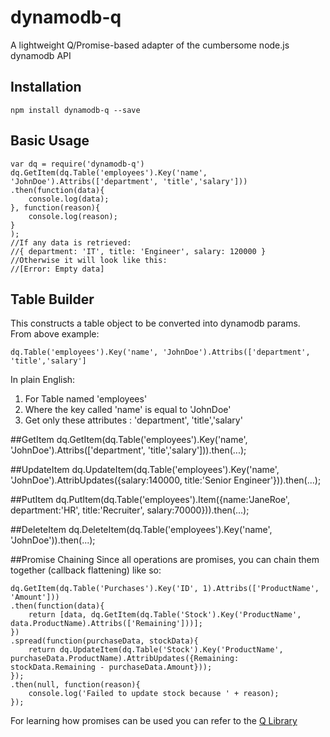 # dynamodb-q
A lightweight Q/Promise-based adapter of the cumbersome node.js dynamodb API

## Installation
    npm install dynamodb-q --save

## Basic Usage
    var dq = require('dynamodb-q')
    dq.GetItem(dq.Table('employees').Key('name', 'JohnDoe').Attribs(['department', 'title','salary']))
    .then(function(data){
        console.log(data);
    }, function(reason){
        console.log(reason);
    }
    );
    //If any data is retrieved:
    //{ department: 'IT', title: 'Engineer', salary: 120000 }
    //Otherwise it will look like this:
    //[Error: Empty data]
## Table Builder
This constructs a table object to be converted into dynamodb params. <br>
From above example:

    dq.Table('employees').Key('name', 'JohnDoe').Attribs(['department', 'title','salary']
In plain English:

1. For Table named 'employees'
2. Where the key called 'name' is equal to 'JohnDoe'
3. Get only these attributes : 'department', 'title','salary'

##GetItem
    dq.GetItem(dq.Table('employees').Key('name', 'JohnDoe').Attribs(['department', 'title','salary'])).then(...);

##UpdateItem
    dq.UpdateItem(dq.Table('employees').Key('name', 'JohnDoe').AttribUpdates({salary:140000, title:'Senior Engineer'})).then(...);

##PutItem
    dq.PutItem(dq.Table('employees').Item({name:'JaneRoe', department:'HR', title:'Recruiter', salary:70000})).then(...);

##DeleteItem
    dq.DeleteItem(dq.Table('employees').Key('name', 'JohnDoe')).then(...);

##Promise Chaining
Since all operations are promises, you can chain them together (callback flattening) like so:

    dq.GetItem(dq.Table('Purchases').Key('ID', 1).Attribs(['ProductName', 'Amount']))
    .then(function(data){
        return [data, dq.GetItem(dq.Table('Stock').Key('ProductName', data.ProductName).Attribs(['Remaining']))];
    })
    .spread(function(purchaseData, stockData){
        return dq.UpdateItem(dq.Table('Stock').Key('ProductName', purchaseData.ProductName).AttribUpdates({Remaining: stockData.Remaining - purchaseData.Amount}));
    });
    .then(null, function(reason){
        console.log('Failed to update stock because ' + reason);
    });

For learning how promises can be used you can refer to the [Q Library](https://www.npmjs.com/package/q)